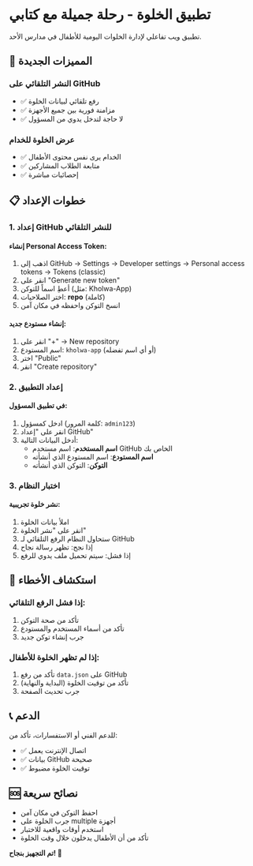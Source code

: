 # تطبيق الخلوة - رحلة جميلة مع كتابي

تطبيق ويب تفاعلي لإدارة الخلوات اليومية للأطفال في مدارس الأحد.

## 🚀 المميزات الجديدة

### النشر التلقائي على GitHub
- ✅ رفع تلقائي لبيانات الخلوة
- ✅ مزامنة فورية بين جميع الأجهزة
- ✅ لا حاجة لتدخل يدوي من المسؤول

### عرض الخلوة للخدام
- ✅ الخدام يرى نفس محتوى الأطفال
- ✅ متابعة الطلاب المشاركين
- ✅ إحصائيات مباشرة

## 📋 خطوات الإعداد

### 1. إعداد GitHub للنشر التلقائي

#### إنشاء Personal Access Token:
1. اذهب إلى GitHub → Settings → Developer settings → Personal access tokens → Tokens (classic)
2. انقر على "Generate new token"
3. أعطِ اسماً للتوكن (مثل: Kholwa-App)
4. اختر الصلاحيات: **repo** (كاملة)
5. انسخ التوكن واحفظه في مكان آمن

#### إنشاء مستودع جديد:
1. انقر على "+" → New repository
2. اسم المستودع: `kholwa-app` (أو أي اسم تفضله)
3. اختر "Public"
4. انقر "Create repository"

### 2. إعداد التطبيق

#### في تطبيق المسؤول:
1. ادخل كمسؤول (كلمة المرور: `admin123`)
2. انقر على "إعداد GitHub"
3. أدخل البيانات التالية:
   - **اسم المستخدم**: اسم مستخدم GitHub الخاص بك
   - **اسم المستودع**: اسم المستودع الذي أنشأته
   - **التوكن**: التوكن الذي أنشأته

### 3. اختبار النظام

#### نشر خلوة تجريبية:
1. املأ بيانات الخلوة
2. انقر على "نشر الخلوة"
3. ستحاول النظام الرفع التلقائي لـ GitHub
4. إذا نجح: تظهر رسالة نجاح
5. إذا فشل: سيتم تحميل ملف يدوي للرفع

## 🔧 استكشاف الأخطاء

### إذا فشل الرفع التلقائي:
1. تأكد من صحة التوكن
2. تأكد من أسماء المستخدم والمستودع
3. جرب إنشاء توكن جديد

### إذا لم تظهر الخلوة للأطفال:
1. تأكد من رفع `data.json` على GitHub
2. تأكد من توقيت الخلوة (البداية والنهاية)
3. جرب تحديث الصفحة

## 📞 الدعم

للدعم الفني أو الاستفسارات، تأكد من:
- ✅ اتصال الإنترنت يعمل
- ✅ بيانات GitHub صحيحة
- ✅ توقيت الخلوة مضبوط

## 🆘 نصائح سريعة

- احفظ التوكن في مكان آمن
- جرب الخلوة على multiple أجهزة
- استخدم أوقات واقعية للاختبار
- تأكد من أن الأطفال يدخلون خلال وقت الخلوة

**تم التجهيز بنجاح! 🎉**
